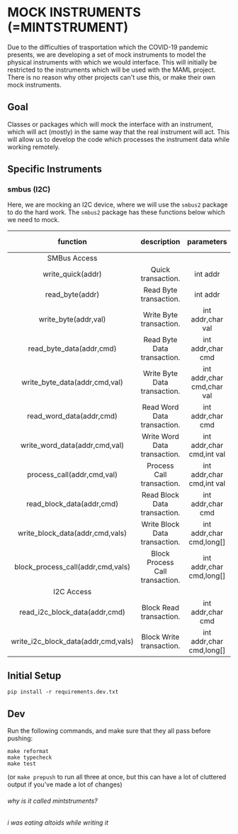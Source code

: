 # MOCK INSTRUMENTS (=MINTSTRUMENT)

Due to the difficulties of trasportation which the COVID-19 pandemic presents, we are developing a set of mock
instruments to model the physical instruments with which we would interface. This will initially be restricted
to the instruments which will be used with the MAML project. There is no reason why other projects can't use
this, or make their own mock instruments.

## Goal

Classes or packages which will mock the interface with an instrument, which will act (mostly) in the same way
that the real instrument will act. This will allow us to develop the code which processes the instrument data
while working remotely.

## Specific Instruments

### smbus (I2C) 

Here, we are mocking an I2C device, where we will use the `smbus2` package to do the hard work.
The `smbus2` package has these functions below which we need to mock.

function              |           description           |         parameters         | return value |
|:-----------------------------------:|:-------------------------------:|:--------------------------:|:------------:|
|             SMBus Access            |                                 |                            |              |
| write_quick(addr)                   | Quick transaction.              | int addr                   | long         |
| read_byte(addr)                     | Read Byte transaction.          | int addr                   | long         |
| write_byte(addr,val)                | Write Byte transaction.         | int addr,char val          | long         |
| read_byte_data(addr,cmd)            | Read Byte Data transaction.     | int addr,char cmd          | long         |
| write_byte_data(addr,cmd,val)       | Write Byte Data transaction.    | int addr,char cmd,char val | long         |
| read_word_data(addr,cmd)            | Read Word Data transaction.     | int addr,char cmd          | long         |
| write_word_data(addr,cmd,val)       | Write Word Data transaction.    | int addr,char cmd,int val  | long         |
| process_call(addr,cmd,val)          | Process Call transaction.       | int addr,char cmd,int val  | long         |
| read_block_data(addr,cmd)           | Read Block Data transaction.    | int addr,char cmd          | long[]       |
| write_block_data(addr,cmd,vals)     | Write Block Data transaction.   | int addr,char cmd,long[]   | None         |
| block_process_call(addr,cmd,vals)   | Block Process Call transaction. | int addr,char cmd,long[]   | long[]       |
|              I2C Access             |                                 |                            |              |
| read_i2c_block_data(addr,cmd)       | Block Read transaction.         | int addr,char cmd          | long[]       |
| write_i2c_block_data(addr,cmd,vals) | Block Write transaction.        | int addr,char cmd,long[]   | None         |


## Initial Setup

```
pip install -r requirements.dev.txt
```

## Dev

Run the following commands, and make sure that they all pass before pushing:

```
make reformat
make typecheck
make test
```
(or `make prepush` to run all three at once, but this can have a lot of cluttered output if you've made a lot of changes)


###### why is it called mintstruments?
###### i was eating altoids while writing it
